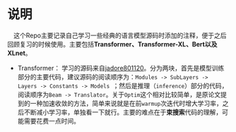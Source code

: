 # 说明

&emsp;这个Repo主要记录自己学习一些经典的语言模型源码时添加的注释，便于之后回顾复习的时候使用。主要包括**Transformer、Transformer-XL、Bert以及XLnet**。



- Transformer： 学习的源码来自[jadore801120](https://github.com/jadore801120/attention-is-all-you-need-pytorch)。分为两块，首先是模型训练部分的主要代码，建议源码的阅读顺序为：`Modules -> SubLayers -> Layers -> Constants -> Models `；然后是推理（`inference`）部分的代码，阅读顺序为`Beam -> Translator`。关于`Optim`这个相对比较简单，是原论文提到的一种加速收敛的方法，简单来说就是在前`warmup`次迭代时增大学习率，之后不断减小学习率，单独看一下就行。主要的难点在于**束搜索**代码的理解，可能需要花费一点时间。

